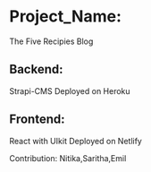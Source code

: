 # Project_Name:

The Five Recipies Blog

## Backend:

Strapi-CMS
Deployed on Heroku

## Frontend:

React with UIkit
Deployed on Netlify

Contribution:
Nitika,Saritha,Emil
